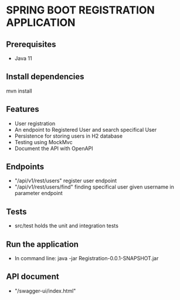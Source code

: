 # SPRING BOOT REGISTRATION APPLICATION
## Prerequisites
- Java 11

## Install dependencies
mvn install

## Features
- User registration
- An endpoint to Registered User and search specifical User
- Persistence for storing users in H2 database
- Testing using MockMvc
- Document the API with OpenAPI

## Endpoints
- "/api/v1/rest/users" register user endpoint
- "/api/v1/rest/users/find" finding specifical user given username in  parameter endpoint

## Tests
- src/test holds the unit and integration tests

## Run the application
- In command line: java -jar Registration-0.0.1-SNAPSHOT.jar

## API document 
- "/swagger-ui/index.html"
